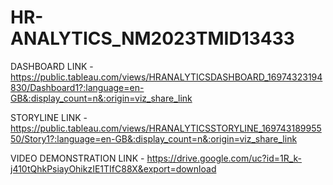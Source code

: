 # HR-ANALYTICS_NM2023TMID13433

DASHBOARD LINK - https://public.tableau.com/views/HRANALYTICSDASHBOARD_16974323194830/Dashboard1?:language=en-GB&:display_count=n&:origin=viz_share_link

STORYLINE LINK - https://public.tableau.com/views/HRANALYTICSSTORYLINE_16974318995550/Story1?:language=en-GB&:display_count=n&:origin=viz_share_link

VIDEO DEMONSTRATION LINK - https://drive.google.com/uc?id=1R_k-j410tQhkPsiayOhikzIE1TIfC88X&export=download
